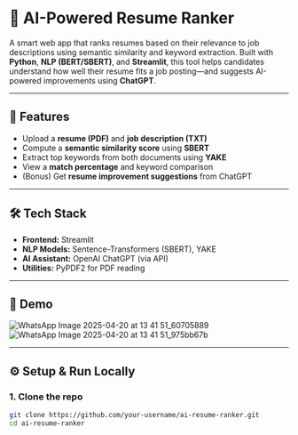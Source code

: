 # 🎯 AI-Powered Resume Ranker

A smart web app that ranks resumes based on their relevance to job descriptions using semantic similarity and keyword extraction. Built with **Python**, **NLP (BERT/SBERT)**, and **Streamlit**, this tool helps candidates understand how well their resume fits a job posting—and suggests AI-powered improvements using **ChatGPT**.

---

## 🚀 Features

- Upload a **resume (PDF)** and **job description (TXT)**
- Compute a **semantic similarity score** using **SBERT**
- Extract top keywords from both documents using **YAKE**
- View a **match percentage** and keyword comparison
- (Bonus) Get **resume improvement suggestions** from ChatGPT

---

## 🛠️ Tech Stack

- **Frontend:** Streamlit  
- **NLP Models:** Sentence-Transformers (SBERT), YAKE  
- **AI Assistant:** OpenAI ChatGPT (via API)  
- **Utilities:** PyPDF2 for PDF reading

---

## 📸 Demo

![WhatsApp Image 2025-04-20 at 13 41 51_60705889](https://github.com/user-attachments/assets/864a21df-3b78-46cc-a8bf-6d588f75f688)
![WhatsApp Image 2025-04-20 at 13 41 51_975bb67b](https://github.com/user-attachments/assets/4c6312ab-b144-484b-ba09-cf8b7eed1624)



---

## ⚙️ Setup & Run Locally

### 1. Clone the repo
```bash
git clone https://github.com/your-username/ai-resume-ranker.git
cd ai-resume-ranker
